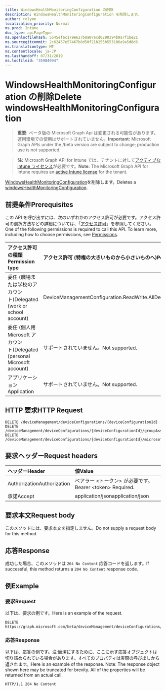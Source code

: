 ```yaml
---
title: WindowsHealthMonitoringConfiguration の削除
description: WindowsHealthMonitoringConfiguration を削除します。
author: rolyon
localization_priority: Normal
ms.prod: Intune
doc_type: apiPageType
ms.openlocfilehash: 5645ef6c179e627b8a07ecd0290394b9a7f1be21
ms.sourcegitcommit: 2c62457e57467b8d50f21b255b553106a9a5d8d6
ms.translationtype: MT
ms.contentlocale: ja-JP
ms.lasthandoff: 07/31/2019
ms.locfileid: "35984994"
---
```

# <a name="delete-windowshealthmonitoringconfiguration"></a><span data-ttu-id="c3605-103">WindowsHealthMonitoringConfiguration の削除</span><span class="sxs-lookup"><span data-stu-id="c3605-103">Delete windowsHealthMonitoringConfiguration</span></span>

> <span data-ttu-id="c3605-104">**重要:** ベータ版の Microsoft Graph Api は変更される可能性があります。運用環境での使用はサポートされていません。</span><span class="sxs-lookup"><span data-stu-id="c3605-104">**Important:** Microsoft Graph APIs under the /beta version are subject to change; production use is not supported.</span></span>

> <span data-ttu-id="c3605-105">**注:** Microsoft Graph API for Intune では、テナントに対して[アクティブな intune ライセンス](https://go.microsoft.com/fwlink/?linkid=839381)が必要です。</span><span class="sxs-lookup"><span data-stu-id="c3605-105">**Note:** The Microsoft Graph API for Intune requires an [active Intune license](https://go.microsoft.com/fwlink/?linkid=839381) for the tenant.</span></span>

<span data-ttu-id="c3605-106">[WindowsHealthMonitoringConfiguration](../resources/intune-deviceconfig-windowshealthmonitoringconfiguration.md)を削除します。</span><span class="sxs-lookup"><span data-stu-id="c3605-106">Deletes a [windowsHealthMonitoringConfiguration](../resources/intune-deviceconfig-windowshealthmonitoringconfiguration.md).</span></span>

## <a name="prerequisites"></a><span data-ttu-id="c3605-107">前提条件</span><span class="sxs-lookup"><span data-stu-id="c3605-107">Prerequisites</span></span>
<span data-ttu-id="c3605-p101">この API を呼び出すには、次のいずれかのアクセス許可が必要です。アクセス許可の選択方法などの詳細については、「[アクセス許可](/graph/permissions-reference)」を参照してください。</span><span class="sxs-lookup"><span data-stu-id="c3605-p101">One of the following permissions is required to call this API. To learn more, including how to choose permissions, see [Permissions](/graph/permissions-reference).</span></span>

|<span data-ttu-id="c3605-110">アクセス許可の種類</span><span class="sxs-lookup"><span data-stu-id="c3605-110">Permission type</span></span>|<span data-ttu-id="c3605-111">アクセス許可 (特権の大きいものから小さいものへ)</span><span class="sxs-lookup"><span data-stu-id="c3605-111">Permissions (from most to least privileged)</span></span>|
|:---|:---|
|<span data-ttu-id="c3605-112">委任 (職場または学校のアカウント)</span><span class="sxs-lookup"><span data-stu-id="c3605-112">Delegated (work or school account)</span></span>|<span data-ttu-id="c3605-113">DeviceManagementConfiguration.ReadWrite.All</span><span class="sxs-lookup"><span data-stu-id="c3605-113">DeviceManagementConfiguration.ReadWrite.All</span></span>|
|<span data-ttu-id="c3605-114">委任 (個人用 Microsoft アカウント)</span><span class="sxs-lookup"><span data-stu-id="c3605-114">Delegated (personal Microsoft account)</span></span>|<span data-ttu-id="c3605-115">サポートされていません。</span><span class="sxs-lookup"><span data-stu-id="c3605-115">Not supported.</span></span>|
|<span data-ttu-id="c3605-116">アプリケーション</span><span class="sxs-lookup"><span data-stu-id="c3605-116">Application</span></span>|<span data-ttu-id="c3605-117">サポートされていません。</span><span class="sxs-lookup"><span data-stu-id="c3605-117">Not supported.</span></span>|

## <a name="http-request"></a><span data-ttu-id="c3605-118">HTTP 要求</span><span class="sxs-lookup"><span data-stu-id="c3605-118">HTTP Request</span></span>
<!-- {
  "blockType": "ignored"
}
-->
``` http
DELETE /deviceManagement/deviceConfigurations/{deviceConfigurationId}
DELETE /deviceManagement/deviceConfigurations/{deviceConfigurationId}/groupAssignments/{deviceConfigurationGroupAssignmentId}/deviceConfiguration
DELETE /deviceManagement/deviceConfigurations/{deviceConfigurationId}/microsoft.graph.windowsDomainJoinConfiguration/networkAccessConfigurations/{deviceConfigurationId}
```

## <a name="request-headers"></a><span data-ttu-id="c3605-119">要求ヘッダー</span><span class="sxs-lookup"><span data-stu-id="c3605-119">Request headers</span></span>
|<span data-ttu-id="c3605-120">ヘッダー</span><span class="sxs-lookup"><span data-stu-id="c3605-120">Header</span></span>|<span data-ttu-id="c3605-121">値</span><span class="sxs-lookup"><span data-stu-id="c3605-121">Value</span></span>|
|:---|:---|
|<span data-ttu-id="c3605-122">Authorization</span><span class="sxs-lookup"><span data-stu-id="c3605-122">Authorization</span></span>|<span data-ttu-id="c3605-123">ベアラー &lt;トークン&gt; が必要です。</span><span class="sxs-lookup"><span data-stu-id="c3605-123">Bearer &lt;token&gt; Required.</span></span>|
|<span data-ttu-id="c3605-124">承諾</span><span class="sxs-lookup"><span data-stu-id="c3605-124">Accept</span></span>|<span data-ttu-id="c3605-125">application/json</span><span class="sxs-lookup"><span data-stu-id="c3605-125">application/json</span></span>|

## <a name="request-body"></a><span data-ttu-id="c3605-126">要求本文</span><span class="sxs-lookup"><span data-stu-id="c3605-126">Request body</span></span>
<span data-ttu-id="c3605-127">このメソッドには、要求本文を指定しません。</span><span class="sxs-lookup"><span data-stu-id="c3605-127">Do not supply a request body for this method.</span></span>

## <a name="response"></a><span data-ttu-id="c3605-128">応答</span><span class="sxs-lookup"><span data-stu-id="c3605-128">Response</span></span>
<span data-ttu-id="c3605-129">成功した場合、このメソッドは `204 No Content` 応答コードを返します。</span><span class="sxs-lookup"><span data-stu-id="c3605-129">If successful, this method returns a `204 No Content` response code.</span></span>

## <a name="example"></a><span data-ttu-id="c3605-130">例</span><span class="sxs-lookup"><span data-stu-id="c3605-130">Example</span></span>

### <a name="request"></a><span data-ttu-id="c3605-131">要求</span><span class="sxs-lookup"><span data-stu-id="c3605-131">Request</span></span>
<span data-ttu-id="c3605-132">以下は、要求の例です。</span><span class="sxs-lookup"><span data-stu-id="c3605-132">Here is an example of the request.</span></span>
``` http
DELETE https://graph.microsoft.com/beta/deviceManagement/deviceConfigurations/{deviceConfigurationId}
```

### <a name="response"></a><span data-ttu-id="c3605-133">応答</span><span class="sxs-lookup"><span data-stu-id="c3605-133">Response</span></span>
<span data-ttu-id="c3605-p102">以下は、応答の例です。注:簡潔にするために、ここに示す応答オブジェクトは切り詰められている場合があります。すべてのプロパティは実際の呼び出しから返されます。</span><span class="sxs-lookup"><span data-stu-id="c3605-p102">Here is an example of the response. Note: The response object shown here may be truncated for brevity. All of the properties will be returned from an actual call.</span></span>
``` http
HTTP/1.1 204 No Content
```





